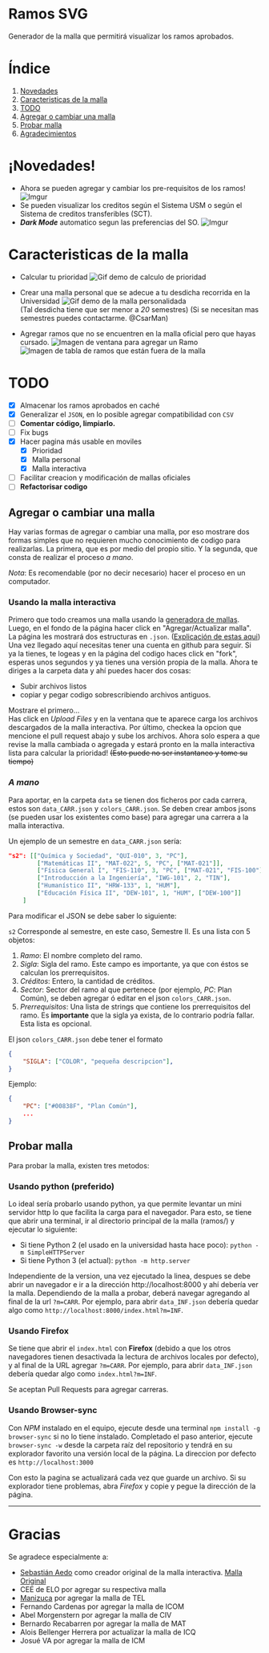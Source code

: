 # Ramos SVG
Generador de la malla que permitirá
visualizar los ramos aprobados.

# Índice
1. [Novedades](#¡Novedades!)  
2. [Caracteristicas de la malla](#Caracteristicas-de-la-malla)  
3. [TODO](#TODO)  
4. [Agregar o cambiar una malla](#Agregar-o-cambiar-una-malla)  
5. [Probar malla](#Probar-malla)  
6. [Agradecimientos](#Gracias)    
# ¡Novedades!
- Ahora se pueden agregar y cambiar los pre-requisitos de los ramos!
![Imgur](https://i.imgur.com/b92qXHk.png)
- Se pueden visualizar los creditos según el Sistema USM o según el Sistema de creditos transferibles (SCT).
- ***Dark Mode*** automatico segun las preferencias del SO.
![Imgur](https://i.imgur.com/lDTKZol.png)

# Caracteristicas de la malla

- Calcular tu prioridad
![Gif demo de calculo de prioridad](https://media.giphy.com/media/9FZo5ua3aCmXij4xZ5/giphy.gif)
- Crear una malla personal que se adecue a tu desdicha recorrida en la Universidad
![Gif demo de la malla personalidada](https://media.giphy.com/media/QK448lB7juUF0ftL7g/giphy.gif)  
(Tal desdicha tiene que ser menor a *20* semestres) (Si se necesitan mas semestres puedes contactarme. @CsarMan)

- Agregar ramos que no se encuentren en la malla oficial pero que hayas cursado.
![Imagen de ventana para agregar un Ramo](https://i.imgur.com/NnCAaP2.png)
![Imagen de tabla de ramos que están fuera de la malla](https://i.imgur.com/li2TRD7.png)

# TODO
* [x] Almacenar los ramos aprobados en caché
* [x] Generalizar el `JSON`, en lo posible agregar compatibilidad con `CSV`
* [ ] **Comentar código, limpiarlo.**
* [ ] Fix bugs
* [X] Hacer pagina más usable en moviles
    * [X] Prioridad
	* [X] Malla personal
	* [X] Malla interactiva
* [ ] Facilitar creacion y modificación de mallas oficiales
* [ ] **Refactorisar codigo**

## Agregar o cambiar una malla

Hay varias formas de agregar o cambiar una malla, por eso mostrare dos formas simples que no requieren mucho conocimiento de codigo para realizarlas. La primera, que es por medio del propio sitio. Y la segunda, que consta de realizar el proceso *a mano*.

*Nota*: Es recomendable (por no decir necesario) hacer el proceso en un computador.

### Usando la malla interactiva

Primero que todo creamos una malla usando la [generadora de mallas](https://csarman.github.io/malla-interactiva/prioridad). Luego, en el fondo de la página hacer click en "Agregar/Actualizar malla". La página les mostrará dos estructuras en `.json`. ([Explicación de estas aqui](#A-mano))  
Una vez llegado aquí necesitas tener una cuenta en github para seguir. Si ya la tienes, te logeas y en la página del codigo haces click en "fork", esperas unos segundos y ya tienes una versión propia de la malla. Ahora te diriges a la carpeta data y ahí puedes hacer dos cosas:  
- Subir archivos listos
- copiar y pegar codigo sobrescribiendo archivos antiguos.

Mostrare el primero...  
Has click en *Upload Files* y en la ventana que te aparece carga los archivos descargados de la malla interactiva. Por último, checkea la opcion que mencione el pull request abajo y sube los archivos. Ahora solo espera a que revise la malla cambiada o agregada y estará pronto en la malla interactiva lista para calcular la prioridad! ~~(Esto puede no ser instantaneo y tome su tiempo)~~

### *A mano*

Para aportar, en la carpeta `data` se tienen dos ficheros por cada
carrera, estos son  `data_CARR.json` y `colors_CARR.json`. Se deben
crear ambos jsons (se pueden usar los existentes como base) para agregar
una carrera a la malla interactiva.

Un ejemplo de un semestre en `data_CARR.json` sería:

```json
"s2": [["Química y Sociedad", "QUI-010", 3, "PC"],
		["Matemáticas II", "MAT-022", 5, "PC", ["MAT-021"]],
		["Física General I", "FIS-110", 3, "PC", ["MAT-021", "FIS-100"]],
		["Introducción a la Ingeniería", "IWG-101", 2, "TIN"],
		["Humanístico II", "HRW-133", 1, "HUM"],
		["Educación Física II", "DEW-101", 1, "HUM", ["DEW-100"]]
	]
```
Para modificar el JSON se debe saber lo siguiente:

`s2` Corresponde al semestre, en este caso, Semestre II. Es una lista con 5 objetos:
1. *Ramo*: El nombre completo del ramo.
2. *Sigla*: Sigla del ramo. Este campo es importante, ya que con éstos se calculan los prerrequisitos.
3. *Créditos*: Entero, la cantidad de créditos.
4. *Sector*: Sector del ramo al que pertenece (por ejemplo, *PC*: Plan Común), se deben agregar ó editar en el json `colors_CARR.json`.
5. *Prerrequisitos*: Una lista de strings que contiene los prerrequisitos del ramo. Es **importante**
que la sigla ya exista, de lo contrario podría fallar. Esta lista es opcional.

El json `colors_CARR.json` debe tener el formato

```json
{
	"SIGLA": ["COLOR", "pequeña descripcion"],
}
```

Ejemplo:

```json
{
	"PC": ["#00838F", "Plan Común"],
	...
}
```

## Probar malla
Para probar la malla, existen tres metodos:

### Usando python (preferido)
Lo ideal sería probarlo usando python, ya que permite levantar un mini servidor http lo que facilita la carga
para el navegador. Para esto, se tiene que abrir una terminal, ir al directorio principal de la malla (ramos/)
y ejecutar lo siguiente:

* Si tiene Python 2 (el usado en la universidad hasta hace poco): `python -m SimpleHTTPServer`
* Si tiene Python 3 (el actual): `python -m http.server`

Independiente de la version, una vez ejecutado la linea, despues se debe abrir un navegador
e ir a la dirección http://localhost:8000 y ahí debería ver la malla.
Dependiendo de la malla a probar, deberá navegar agregando al final de la url `?m=CARR`. Por ejemplo, 
para abrir `data_INF.json` debería quedar algo como `http://localhost:8000/index.html?m=INF`.

### Usando Firefox
Se tiene que abrir el `index.html` con **Firefox** (debido a que los otros navegadores tienen
desactivada la lectura de archivos locales por defecto), y al final de la URL agregar `?m=CARR`. Por ejemplo, 
para abrir `data_INF.json` debería quedar algo como `index.html?m=INF`.

Se aceptan Pull Requests para agregar carreras.

### Usando Browser-sync
Con *NPM* instalado en el equipo, ejecute desde una terminal `npm install -g browser-sync` si no lo tiene instalado. Completado el paso anterior, ejecute `browser-sync -w` desde la carpeta raíz del repositorio y tendrá en su explorador favorito una versión local de la página. La direccion por defecto es `http://localhost:3000`

Con esto la pagina se actualizará cada vez que guarde un archivo. Si su explorador tiene problemas, abra *Firefox* y copie y pegue la dirección de la página.

---
# Gracias

Se agradece especialmente a:

* [Sebastián Aedo](https://github.com/etra0) como creador original de la malla interactiva. [Malla Original](https://github.com/etra0/ramos)
* CEE de ELO por agregar su respectiva malla
* [Manizuca](https://github.com/Manizuca) por agregar la malla de TEL
* Fernando Cardenas por agregar la malla de ICOM
* Abel Morgenstern  por agregar la malla de CIV
* Bernardo Recabarren por agregar la malla de MAT
* Alois Bellenger Herrera por actualizar la malla de ICQ
* Josué VA por agregar la malla de ICM